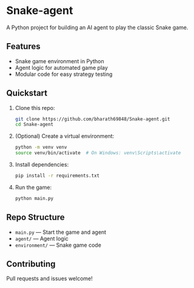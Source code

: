 # Snake-agent

A Python project for building an AI agent to play the classic Snake game.

## Features

- Snake game environment in Python
- Agent logic for automated game play
- Modular code for easy strategy testing

## Quickstart

1. Clone this repo:
   ```bash
   git clone https://github.com/bharath69848/Snake-agent.git
   cd Snake-agent
   ```
2. (Optional) Create a virtual environment:
   ```bash
   python -m venv venv
   source venv/bin/activate  # On Windows: venv\Scripts\activate
   ```
3. Install dependencies:
   ```bash
   pip install -r requirements.txt
   ```
4. Run the game:
   ```bash
   python main.py
   ```

## Repo Structure

- `main.py` — Start the game and agent
- `agent/` — Agent logic
- `environment/` — Snake game code

## Contributing

Pull requests and issues welcome!
